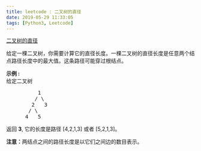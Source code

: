```yaml
---
title: leetcode : 二叉树的直径
date: 2019-05-29 11:33:05
tags: [Python3, Leetcode]
---
```


[二叉树的直径](https://leetcode-cn.com/problems/diameter-of-binary-tree/)

<p>给定一棵二叉树，你需要计算它的直径长度。一棵二叉树的直径长度是任意两个结点路径长度中的最大值。这条路径可能穿过根结点。</p>

<!-- more -->

<p><strong>示例 :</strong><br />
给定二叉树</p>

<pre>
          1
         / \
        2   3
       / \     
      4   5    
</pre>

<p>返回&nbsp;<strong>3</strong>, 它的长度是路径 [4,2,1,3] 或者&nbsp;[5,2,1,3]。</p>

<p><strong>注意：</strong>两结点之间的路径长度是以它们之间边的数目表示。</p>
